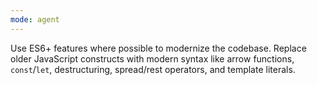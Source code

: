 ```yaml
---
mode: agent
---
```

Use ES6+ features where possible to modernize the codebase. Replace older JavaScript constructs with modern syntax like arrow functions, `const`/`let`, destructuring, spread/rest operators, and template literals.
